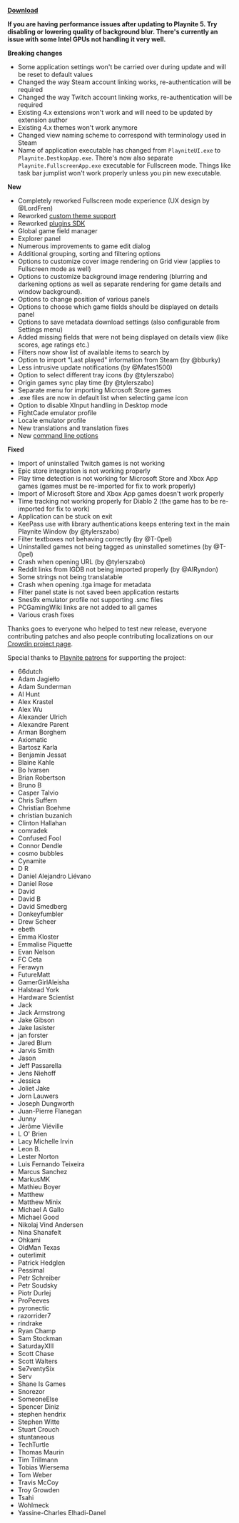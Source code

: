 **[Download](https://github.com/JosefNemec/Playnite/releases)**

**If you are having performance issues after updating to Playnite 5. Try disabling or lowering quality of background blur. There's currently an issue with some Intel GPUs not handling it very well.**

**Breaking changes**
* Some application settings won't be carried over during update and will be reset to default values
* Changed the way Steam account linking works, re-authentication will be required
* Changed the way Twitch account linking works, re-authentication will be required
* Existing 4.x extensions won't work and will need to be updated by extension author
* Existing 4.x themes won't work anymore
* Changed view naming scheme to correspond with terminology used in Steam
* Name of application executable has changed from `PlayniteUI.exe` to `Playnite.DestkopApp.exe`. There's now also separate `Playnite.FullscreenApp.exe` executable for Fullscreen mode. Things like task bar jumplist won't work properly unless you pin new executable.

**New**
* Completely reworked Fullscreen mode experience (UX design by @LordFren)
* Reworked [custom theme support](https://playnite.link/docs/tutorials/themes/introduction.html)
* Reworked [plugins SDK](https://playnite.link/docs/changelog.html)
* Global game field manager
* Explorer panel
* Numerous improvements to game edit dialog
* Additional grouping, sorting and filtering options
* Options to customize cover image rendering on Grid view (applies to Fullscreen mode as well)
* Options to customize background image rendering (blurring and darkening options as well as separate rendering for game details and window background).
* Options to change position of various panels
* Options to choose which game fields should be displayed on details panel
* Options to save metadata download settings (also configurable from Settings menu)
* Added missing fields that were not being displayed on details view (like scores, age ratings etc.)
* Filters now show list of available items to search by
* Option to import "Last played" information from Steam (by @bburky)
* Less intrusive update notifications (by @Mates1500)
* Option to select different tray icons (by @tylerszabo)
* Origin games sync play time (by @tylerszabo)
* Separate menu for importing Microsoft Store games
* .exe files are now in default list when selecting game icon
* Option to disable XInput handling in Desktop mode
* FightCade emulator profile
* Locale emulator profile
* New translations and translation fixes
* New [command line options](https://github.com/JosefNemec/Playnite/wiki/Cmdline-arguments)

**Fixed**
* Import of uninstalled Twitch games is not working
* Epic store integration is not working properly
* Play time detection is not working for Microsoft Store and Xbox App games (games must be re-imported for fix to work properly)
* Import of Microsoft Store and Xbox App games doesn't work properly
* Time tracking not working properly for Diablo 2 (the game has to be re-imported for fix to work)
* Application can be stuck on exit 
* KeePass use with library authentications keeps entering text in the main Playnite Window (by @tylerszabo)
* Filter textboxes not behaving correctly (by @T-0pel)
* Uninstalled games not being tagged as uninstalled sometimes (by @T-0pel)
* Crash when opening URL (by @tylerszabo)
* Reddit links from IGDB not being imported properly (by @AIRyndon)
* Some strings not being translatable
* Crash when opening .tga image for metadata
* Filter panel state is not saved been application restarts
* Snes9x emulator profile not supporting .smc files
* PCGamingWiki links are not added to all games
* Various crash fixes

Thanks goes to everyone who helped to test new release, everyone contributing patches and also people contributing localizations on our [Crowdin project page](https://crowdin.com/project/playnite).

Special thanks to [Playnite patrons](https://www.patreon.com/playnite) for supporting the project:
* 66dutch
* Adam Jagiełło
* Adam Sunderman
* Al Hunt
* Alex Krastel
* Alex Wu
* Alexander Ulrich
* Alexandre Parent
* Arman Borghem
* Axiomatic
* Bartosz Karla
* Benjamin Jessat
* Blaine Kahle
* Bo Ivarsen
* Brian Robertson
* Bruno B
* Casper Talvio
* Chris Suffern
* Christian Boehme
* christian buzanich
* Clinton Hallahan
* comradek
* Confused Fool
* Connor Dendle
* cosmo bubbles
* Cynamite
* D R
* Daniel Alejandro Liévano
* Daniel Rose
* David
* David B
* David Smedberg
* Donkeyfumbler
* Drew Scheer
* ebeth
* Emma Kloster
* Emmalise Piquette
* Evan Nelson
* FC Ceta
* Ferawyn
* FutureMatt
* GamerGirlAleisha
* Halstead York
* Hardware Scientist
* Jack
* Jack Armstrong
* Jake Gibson
* Jake lasister
* jan forster
* Jared Blum
* Jarvis Smith
* Jason
* Jeff Passarella
* Jens Niehoff
* Jessica
* Joliet Jake
* Jorn Lauwers
* Joseph Dungworth
* Juan-Pierre Flanegan
* Junny
* Jérôme Viéville
* L O' Brien
* Lacy Michelle Irvin
* Leon B.
* Lester Norton
* Luis Fernando Teixeira
* Marcus Sanchez
* MarkusMK
* Mathieu Boyer
* Matthew
* Matthew Minix
* Michael A Gallo
* Michael Good
* Nikolaj Vind Andersen
* Nina Shanafelt
* Ohkami
* OldMan Texas
* outerlimit
* Patrick Hedglen
* Pessimal
* Petr Schreiber
* Petr Soudsky
* Piotr Durlej
* ProPeeves
* pyronectic
* razorrider7
* rindrake
* Ryan Champ
* Sam Stockman
* SaturdayXIII
* Scott Chase
* Scott Walters
* Se7ventySix
* Serv
* Shane Is Games
* Snorezor
* SomeoneElse
* Spencer Diniz
* stephen hendrix
* Stephen Witte
* Stuart Crouch
* stuntaneous
* TechTurtle
* Thomas Maurin
* Tim Trillmann
* Tobias Wiersema
* Tom Weber
* Travis McCoy
* Troy Growden
* Tsahi
* Wohlmeck
* Yassine-Charles Elhadi-Danel